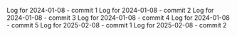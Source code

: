 Log for 2024-01-08 - commit 1
Log for 2024-01-08 - commit 2
Log for 2024-01-08 - commit 3
Log for 2024-01-08 - commit 4
Log for 2024-01-08 - commit 5
Log for 2025-02-08 - commit 1
Log for 2025-02-08 - commit 2
